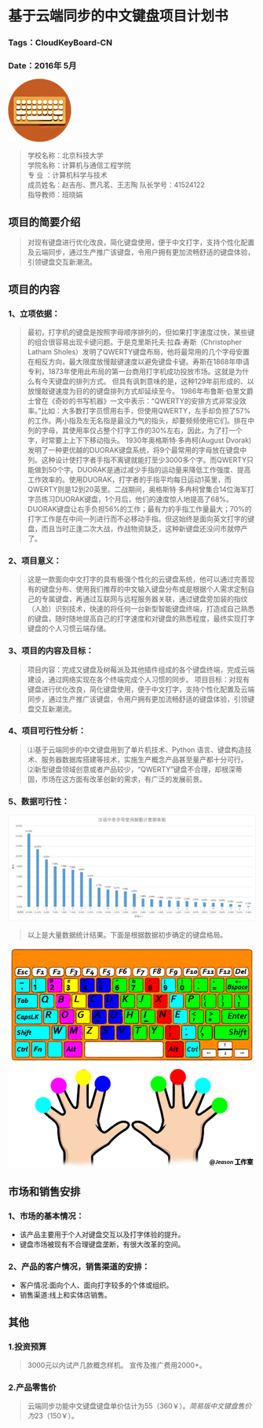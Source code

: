 # **基于云端同步的中文键盘项目计划书**

###  Tags：CloudKeyBoard-CN
###  Date：2016年 5月

![LOGO](https://raw.githubusercontent.com/jeasonstudio/CloudKeyBoard-CN/8e5389de483e8c77cbd4f7e4543fee9ddf5f05a0/Images/logo.png)

>学校名称：北京科技大学             
学院名称：计算机与通信工程学院  
专  业 ：计算机科学与技术          
成员姓名：赵吉彤、贾凡茗、王志陶 
队长学号：41524122               
指导教师：班晓娟                 


## **项目的简要介绍**

>对现有键盘进行优化改良，简化键盘使用，便于中文打字，支持个性化配置及云端同步，通过生产推广该键盘，令用户拥有更加流畅舒适的键盘体验，引领键盘交互新潮流。

## **项目的内容**

### 1、立项依据：

>最初，打字机的键盘是按照字母顺序排列的，但如果打字速度过快，某些键的组合很容易出现卡键问题。于是克里斯托夫·拉森·寿斯（Christopher Latham Sholes）发明了QWERTY键盘布局，他将最常用的几个字母安置在相反方向，最大限度放慢敲键速度以避免键盘卡键。寿斯在1868年申请专利，1873年使用此布局的第一台商用打字机成功投放市场。这就是为什么有今天键盘的排列方式。 
>但具有讽刺意味的是，这种129年前形成的、以放慢敲键速度为目的的键盘排列方式却延续至今。
>1986年布鲁斯·伯里文爵士曾在《奇妙的书写机器》一文中表示：“QWERTY的安排方式非常没效率。”比如：大多数打字员惯用右手，但使用QWERTY，左手却负担了57%的工作。两小指及左无名指是最没力气的指头，却要频频使用它们。排在中列的字母，其使用率仅占整个打字工作的30%左右，因此，为了打一个字，时常要上上下下移动指头。
>1930年奥格斯特·多冉柯(August Dvorak)发明了一种更优越的DUORAK键盘系统，将9个最常用的字母放在键盘中列。这种设计使打字者手指不离键就能打至少3000多个字。而QWERTY只能做到50个字。DUORAK是通过减少手指的运动量来降低工作强度、提高工作效率的。使用DUORAK，打字者的手指平均每日运动1英里，而QWERTY则是12到20英里。二战期间，奥格斯特·多冉柯曾集合14位海军打字员练习DUORAK键盘，1个月后，他们的速度惊人地提高了68%。DUORAK键盘让右手负担56%的工作；最有力的手指工作量最大；70%的打字工作是在中间一列进行而不必移动手指。但这始终是面向英文打字的键盘，而且当时正逢二次大战，作战物资缺乏，这种新键盘还没问市就停产了。


### 2、项目意义：

>这是一款面向中文打字的具有极强个性化的云键盘系统，他可以通过完善现有的键盘分布、使用我们推荐的中文输入键盘分布或是根据个人需求定制自己的专属键盘，再通过互联网与远程服务器关联，通过键盘旁加装的指纹（人脸）识别技术，快速的将任何一台新型智能键盘终端，打造成自己熟悉的键盘，随时随地提高自己的打字速度和对键盘的熟悉程度，最终实现打字键盘的个人习惯云端存储。

### 3、项目的内容及目标：

>项目内容：完成又键盘及树莓派及其他插件组成的各个键盘终端，完成云端建设，通过网络实现在各个终端完成个人习惯的同步。
>项目目标：对现有键盘进行优化改良，简化键盘使用，便于中文打字，支持个性化配置及云端同步，通过生产推广该键盘，令用户拥有更加流畅舒适的键盘体验，引领键盘交互新潮流。

### 4、项目可行性分析：

>⑴基于云端同步的中文键盘用到了单片机技术、Python 语言、键盘构造技术、服务器数据库搭建等技术，实施生产概念产品甚至量产都十分可行。
>⑵新型键盘领域创意或者产品较少，“QWERTY”键盘不合理，却根深蒂固，市场在这方面有改革创新的需求，有广泛的发展前景。

### 5、数据可行性：

![Dates](https://raw.githubusercontent.com/jeasonstudio/CloudKeyBoard-CN/8e5389de483e8c77cbd4f7e4543fee9ddf5f05a0/Images/02.png)

>以上是大量数据统计结果。下面是根据数据初步确定的键盘格局。

![practice](https://raw.githubusercontent.com/jeasonstudio/CloudKeyBoard-CN/8e5389de483e8c77cbd4f7e4543fee9ddf5f05a0/Images/05.png)

## **市场和销售安排**

### 1、市场的基本情况：

 - 该产品主要用于个人对键盘交互以及打字体验的提升。
 - 键盘市场被现有不合理键盘垄断，有很大改革的空间。

### 2、产品的客户情况，销售渠道的安排：

 - 客户情况:面向个人、面向打字较多的个体或组织。
 - 销售渠道:线上和实体店销售。
 
## **其他**

### 1.投资预算

>3000元以内试产几款概念样机。
宣传及推广费用2000+。

### 2.产品零售价

>云端同步功能中文键盘键盘单价估计为55$（360￥）。
>简易版中文键盘售价为23$（150￥）。